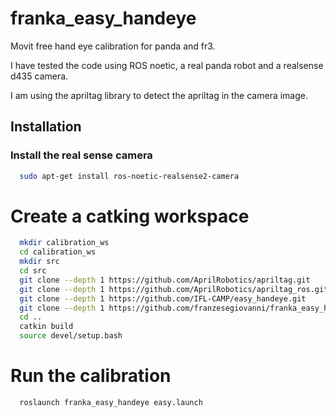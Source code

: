 # franka_easy_handeye
Movit free hand eye calibration for panda and fr3. 

I have tested the code using ROS noetic, a real panda robot and a realsense d435 camera.

I am using the apriltag library to detect the apriltag in the camera image.

## Installation
### Install the real sense camera
```bash
  sudo apt-get install ros-noetic-realsense2-camera  
```

# Create a catking workspace
```bash
  mkdir calibration_ws  
  cd calibration_ws 
  mkdir src
  cd src 
  git clone --depth 1 https://github.com/AprilRobotics/apriltag.git  
  git clone --depth 1 https://github.com/AprilRobotics/apriltag_ros.git 
  git clone --depth 1 https://github.com/IFL-CAMP/easy_handeye.git                         
  git clone --depth 1 https://github.com/franzesegiovanni/franka_easy_handeye.git  
  cd ..   
  catkin build 
  source devel/setup.bash  
```
# Run the calibration
``` bash
  roslaunch franka_easy_handeye easy.launch  
```